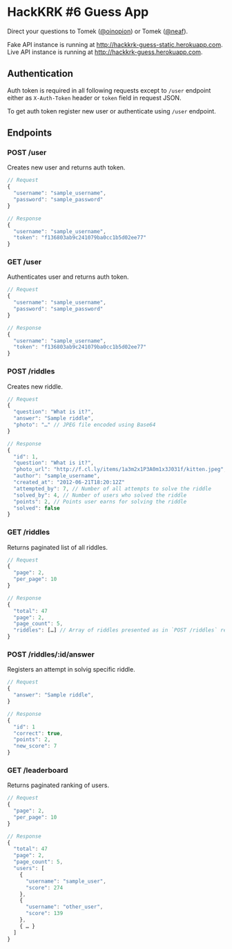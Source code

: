 HackKRK #6 Guess App
====================

Direct your questions to Tomek ([@oinopion](http://twitter.com/oinopion)) or Tomek ([@neaf](http://twitter.com/neaf)).

Fake API instance is running at http://hackkrk-guess-static.herokuapp.com.
Live API instance is running at http://hackkrk-guess.herokuapp.com.

Authentication
--------------

Auth token is required in all following requests except to `/user` endpoint
either as `X-Auth-Token` header or `token` field in request JSON.


To get auth token register new user or authenticate using `/user` endpoint.

Endpoints
---------

### POST /user

Creates new user and returns auth token.

```javascript
// Request
{
  "username": "sample_username",
  "password": "sample_password"
}

// Response
{
  "username": "sample_username",
  "token": "f136803ab9c241079ba0cc1b5d02ee77"
}
```

### GET /user

Authenticates user and returns auth token.

```javascript
// Request
{
  "username": "sample_username",
  "password": "sample_password"
}

// Response
{
  "username": "sample_username",
  "token": "f136803ab9c241079ba0cc1b5d02ee77"
}
```

### POST /riddles

Creates new riddle.

```javascript
// Request
{
  "question": "What is it?",
  "answer": "Sample riddle",
  "photo": "…" // JPEG file encoded using Base64
}

// Response
{
  "id": 1,
  "question": "What is it?",
  "photo_url": "http://f.cl.ly/items/1a3m2x1P3A0m1x3J031f/kitten.jpeg",
  "author": "sample_username",
  "created_at": "2012-06-21T18:20:12Z"
  "attempted_by": 7, // Number of all attempts to solve the riddle
  "solved_by": 4, // Number of users who solved the riddle
  "points": 2, // Points user earns for solving the riddle
  "solved": false
}
```

### GET /riddles

Returns paginated list of all riddles.

```javascript
// Request
{
  "page": 2,
  "per_page": 10
}

// Response
{
  "total": 47
  "page": 2,
  "page_count": 5,
  "riddles": […] // Array of riddles presented as in `POST /riddles` response.
}
```

### POST /riddles/:id/answer

Registers an attempt in solvig specific riddle.

```javascript
// Request
{
  "answer": "Sample riddle",
}

// Response
{
  "id": 1
  "correct": true,
  "points": 2,
  "new_score": 7
}
```

### GET /leaderboard

Returns paginated ranking of users.

```javascript
// Request
{
  "page": 2,
  "per_page": 10
}

// Response
{
  "total": 47
  "page": 2,
  "page_count": 5,
  "users": [
    {
      "username": "sample_user",
      "score": 274
    },
    {
      "username": "other_user",
      "score": 139
    },
    { … }
  ]
}
```
